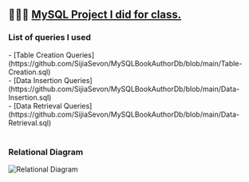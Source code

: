 <h2>👩🏻‍💻 <a href="https://github.com/SijiaSevon/MySQLBookAuthorDb">MySQL Project I did for class.</a></h2>

<h3> List of queries I used </h3>
- [Table Creation Queries](https://github.com/SijiaSevon/MySQLBookAuthorDb/blob/main/Table-Creation.sql)<br>
- [Data Insertion Queries](https://github.com/SijiaSevon/MySQLBookAuthorDb/blob/main/Data-Insertion.sql)<br>
- [Data Retrieval Queries](https://github.com/SijiaSevon/MySQLBookAuthorDb/blob/main/Data-Retrieval.sql)<br>

<br>
<h3> Relational Diagram </h3>
<img src="https://i.imgur.com/kAl56ec.png" alt="Relational Diagram"/>
